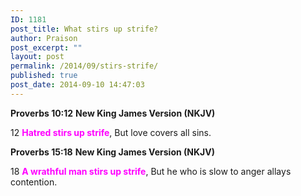```yaml
---
ID: 1181
post_title: What stirs up strife?
author: Praison
post_excerpt: ""
layout: post
permalink: /2014/09/stirs-strife/
published: true
post_date: 2014-09-10 14:47:03
---
```

<strong>Proverbs 10:12</strong>
<strong> New King James Version (NKJV)</strong>

12 <span style="color: #ff00ff;"><strong>Hatred stirs up strife</strong></span>,
But love covers all sins.

<strong>Proverbs 15:18</strong>
<strong> New King James Version (NKJV)</strong>

18 <span style="color: #ff00ff;"><strong>A wrathful man stirs up strife</strong></span>,
But he who is slow to anger allays contention.